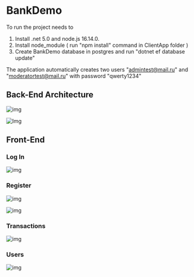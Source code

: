 # BankDemo

To run the project needs to 
1) Install .net 5.0 and node.js 16.14.0.
2) Install node_module ( run "npm install" command in ClientApp folder )
3) Create BankDemo database in postgres and run "dotnet ef database update"

The application automatically creates two users "admintest@mail.ru" and "moderatortest@mail.ru" with password "qwerty1234"

## Back-End Architecture

![img](https://i.imgur.com/vd7Z4e7.png)

![Img](https://imgur.com/OxVwgII.png)

## Front-End 

### Log In

![img](https://i.imgur.com/KQazMcA.png)

### Register

![img](https://i.imgur.com/P5kE9t5.png)

![img](https://i.imgur.com/3xW5EsM.png)

### Transactions

![img](https://i.imgur.com/gSp1ir8.png)

### Users

![img](https://i.imgur.com/1RtBKqV.png)

